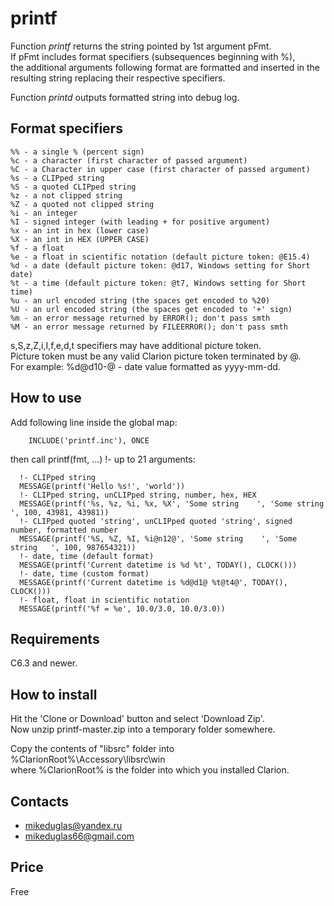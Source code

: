 # printf

Function *printf* returns the string pointed by 1st argument pFmt.  
If pFmt includes format specifiers (subsequences beginning with %),  
the additional arguments following format are formatted and inserted in the resulting string replacing their respective specifiers.  

Function *printd* outputs formatted string into debug log.  
  
  
## Format specifiers
```
%% - a single % (percent sign)
%c - a character (first character of passed argument)
%C - a Character in upper case (first character of passed argument)
%s - a CLIPped string
%S - a quoted CLIPped string
%z - a not clipped string
%Z - a quoted not clipped string
%i - an integer
%I - signed integer (with leading + for positive argument)
%x - an int in hex (lower case)
%X - an int in HEX (UPPER CASE)
%f - a float
%e - a float in scientific notation (default picture token: @E15.4)
%d - a date (default picture token: @d17, Windows setting for Short date)
%t - a time (default picture token: @t7, Windows setting for Short time)
%u - an url encoded string (the spaces get encoded to %20)
%U - an url encoded string (the spaces get encoded to '+' sign)
%m - an error message returned by ERROR(); don't pass smth
%M - an error message returned by FILEERROR(); don't pass smth
```
s,S,z,Z,i,I,f,e,d,t specifiers may have additional picture token.  
Picture token must be any valid Clarion picture token terminated by @.  
For example: %d@d10-@ - date value formatted as yyyy-mm-dd.

## How to use
Add following line inside the global map:  
```
    INCLUDE('printf.inc'), ONCE
```
then call printf(fmt, ...)  !- up to 21 arguments:
```
  !- CLIPped string
  MESSAGE(printf('Hello %s!', 'world'))
  !- CLIPped string, unCLIPped string, number, hex, HEX
  MESSAGE(printf('%s, %z, %i, %x, %X', 'Some string    ', 'Some string   ', 100, 43981, 43981))
  !- CLIPped quoted 'string', unCLIPped quoted 'string', signed number, formatted number
  MESSAGE(printf('%S, %Z, %I, %i@n12@', 'Some string    ', 'Some string   ', 100, 987654321))
  !- date, time (default format)
  MESSAGE(printf('Current datetime is %d %t', TODAY(), CLOCK()))
  !- date, time (custom format)
  MESSAGE(printf('Current datetime is %d@d1@ %t@t4@', TODAY(), CLOCK()))
  !- float, float in scientific notation
  MESSAGE(printf('%f = %e', 10.0/3.0, 10.0/3.0))
```

## Requirements  
C6.3 and newer.

## How to install
Hit the 'Clone or Download' button and select 'Download Zip'.  
Now unzip printf-master.zip into a temporary folder somewhere.

Copy the contents of "libsrc" folder into %ClarionRoot%\Accessory\libsrc\win  
where %ClarionRoot% is the folder into which you installed Clarion.

## Contacts
- <mikeduglas@yandex.ru>
- <mikeduglas66@gmail.com>

## Price
Free

